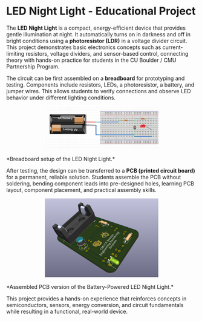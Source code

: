 # LED Night Light - Educational Project

The **LED Night Light** is a compact, energy-efficient device that provides gentle illumination at night. It automatically turns on in darkness and off in bright conditions using a **photoresistor (LDR)** in a voltage divider circuit. This project demonstrates basic electronics concepts such as current-limiting resistors, voltage dividers, and sensor-based control, connecting theory with hands-on practice for students in the CU Boulder / CMU Partnership Program.

The circuit can be first assembled on a **breadboard** for prototyping and testing. Components include resistors, LEDs, a photoresistor, a battery, and jumper wires. This allows students to verify connections and observe LED behavior under different lighting conditions.

<p align="center">
  <img src="./figures/breadboard_circuit_fritzing.jpg" alt="Breadboard LED Night Light" width="300"/>
</p>
*Breadboard setup of the LED Night Light.*

After testing, the design can be transferred to a **PCB (printed circuit board)** for a permanent, reliable solution. Students assemble the PCB without soldering, bending component leads into pre-designed holes, learning PCB layout, component placement, and practical assembly skills.

<p align="center">
  <img src="figures/PCB_board.png" alt="PCB LED Night Light" width="300"/>
</p>
*Assembled PCB version of the Battery-Powered LED Night Light.*

This project provides a hands-on experience that reinforces concepts in semiconductors, sensors, energy conversion, and circuit fundamentals while resulting in a functional, real-world device.
